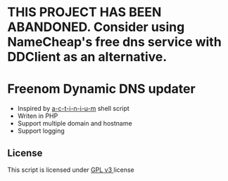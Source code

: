 THIS PROJECT HAS BEEN ABANDONED. Consider using NameCheap's free dns service with DDClient as an alternative.
==============================================================================================================



Freenom Dynamic DNS updater
==================================================

* Inspired by [a-c-t-i-n-i-u-m](https://gist.github.com/a-c-t-i-n-i-u-m/bc4b1ff265b277dbf195) shell script
* Writen in PHP
* Support multiple domain and hostname
* Support logging

License
----------------------------
This script is licensed under [GPL v3 ](https://github.com/crackerizer/freenom-ddns/blob/master/LICENSE) license
